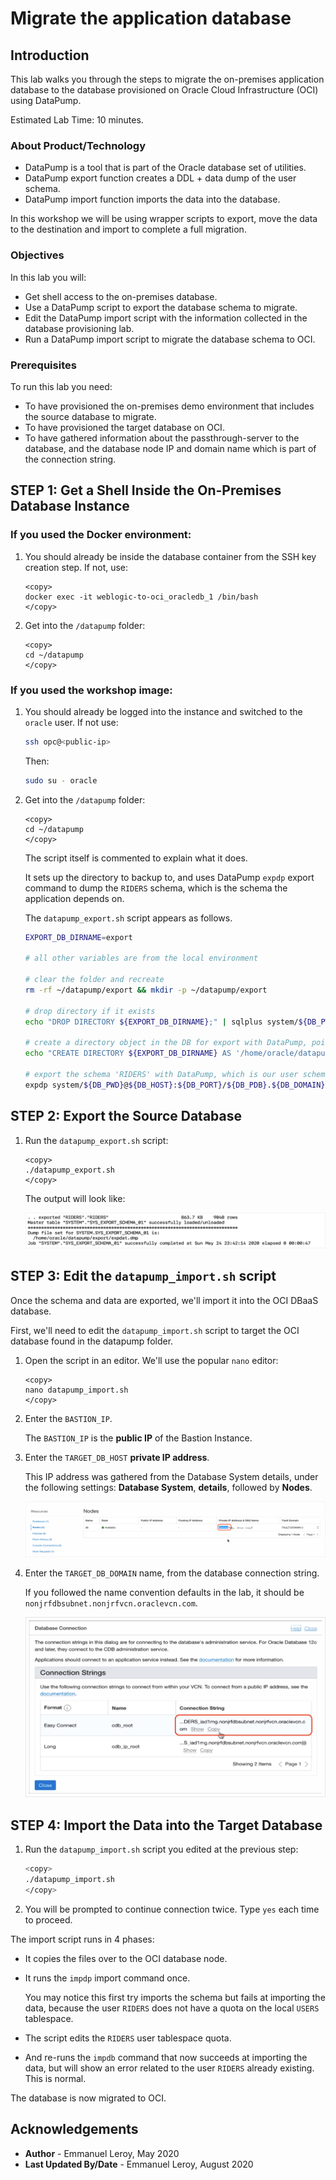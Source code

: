 # Migrate the application database

## Introduction

This lab walks you through the steps to migrate the on-premises application database to the database provisioned on Oracle Cloud Infrastructure (OCI) using DataPump.

Estimated Lab Time: 10 minutes.

### About Product/Technology

- DataPump is a tool that is part of the Oracle database set of utilities.
- DataPump export function creates a DDL + data dump of the user schema.
- DataPump import function imports the data into the database.

In this workshop we will be using wrapper scripts to export, move the data to the destination and import to complete a full migration.

### Objectives

In this lab you will:

- Get shell access to the on-premises database.
- Use a DataPump script to export the database schema to migrate.
- Edit the DataPump import script with the information collected in the database provisioning lab.
- Run a DataPump import script to migrate the database schema to OCI.

### Prerequisites

To run this lab you need:

- To have provisioned the on-premises demo environment that includes the source database to migrate.
- To have provisioned the target database on OCI.
- To have gathered information about the passthrough-server to the database, and the database node IP and domain name which is part of the connection string.

## **STEP 1:** Get a Shell Inside the On-Premises Database Instance

### If you used the Docker environment:

1. You should already be inside the database container from the SSH key creation step. If not, use:

      ```
      <copy>
      docker exec -it weblogic-to-oci_oracledb_1 /bin/bash
      </copy>
      ```

2. Get into the `/datapump` folder:

      ```
      <copy>
      cd ~/datapump
      </copy>
      ```


### If you used the workshop image:

1. You should already be logged into the instance and switched to the `oracle` user. If not use:

   ```bash
   ssh opc@<public-ip>
   ```
   
   Then:
   
   ```bash
   sudo su - oracle
   ```

2. Get into the `/datapump` folder:

   ```
   <copy>
   cd ~/datapump
   </copy>
   ```
   
   The script itself is commented to explain what it does.
   
   It sets up the directory to backup to, and uses DataPump `expdp` export command to dump the `RIDERS` schema, which is the schema the application depends on.
   
   The `datapump_export.sh` script appears as follows.
   
   ```bash
   EXPORT_DB_DIRNAME=export
   
   # all other variables are from the local environment
   
   # clear the folder and recreate
   rm -rf ~/datapump/export && mkdir -p ~/datapump/export
   
   # drop directory if it exists
   echo "DROP DIRECTORY ${EXPORT_DB_DIRNAME};" | sqlplus system/${DB_PWD}@${DB_HOST}:${DB_PORT}/${DB_PDB}.${DB_DOMAIN}
   
   # create a directory object in the DB for export with DataPump, pointing to the folder created above
   echo "CREATE DIRECTORY ${EXPORT_DB_DIRNAME} AS '/home/oracle/datapump/export/';" | sqlplus system/${DB_PWD}@${DB_HOST}:${DB_PORT}/${DB_PDB}.${DB_DOMAIN}
   
   # export the schema 'RIDERS' with DataPump, which is our user schema with the Tour de France Riders data
   expdp system/${DB_PWD}@${DB_HOST}:${DB_PORT}/${DB_PDB}.${DB_DOMAIN} schemas=RIDERS DIRECTORY=${EXPORT_DB_DIRNAME}
   ```

## **STEP 2:** Export the Source Database

1. Run the `datapump_export.sh` script:
   
   ```
   <copy>
   ./datapump_export.sh
   </copy>
   ```
   
   The output will look like:
   
   ![](./images/migrate-db-1.png " ")
   


## **STEP 3:** Edit the `datapump_import.sh` script

Once the schema and data are exported, we'll import it into the OCI DBaaS database.

First, we'll need to edit the `datapump_import.sh` script to target the OCI database found in the datapump folder.

1. Open the script in an editor. We'll use the popular `nano` editor:
 
   ```
   <copy>
   nano datapump_import.sh
   </copy>
   ```

2. Enter the `BASTION_IP`.

   The `BASTION_IP` is the **public IP** of the Bastion Instance.

3. Enter the `TARGET_DB_HOST` **private IP address**.
 
   This IP address was gathered from the Database System details, under the following settings: **Database System**, **details**, followed by **Nodes**.

   ![](./images/provision-db-26-nodeip.png " ")

4. Enter the `TARGET_DB_DOMAIN` name, from the database connection string.

   If you followed the name convention defaults in the lab, it should be `nonjrfdbsubnet.nonjrfvcn.oraclevcn.com`.
   
   ![](./images/provision-db-27-connection2.png " ")

## **STEP 4:** Import the Data into the Target Database

1. Run the `datapump_import.sh` script you edited at the previous step:

   ```bash
   <copy>
   ./datapump_import.sh
   </copy>
   ```

2. You will be prompted to continue connection twice. Type `yes` each time to proceed.

The import script runs in 4 phases:

- It copies the files over to the OCI database node.

- It runs the `impdp` import command once.
  
  You may notice this first try imports the schema but fails at importing the data, because the user `RIDERS` does not have a quota on the local `USERS` tablespace.

- The script edits the `RIDERS` user tablespace quota.

- And re-runs the `impdb` command that now succeeds at importing the data, but will show an error related to the user `RIDERS` already existing. This is normal.

The database is now migrated to OCI.

## Acknowledgements

 - **Author** - Emmanuel Leroy, May 2020
 - **Last Updated By/Date** - Emmanuel Leroy, August 2020
